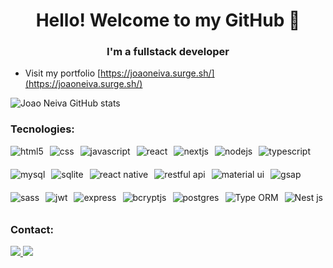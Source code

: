 <h1 align = "center"> Hello! Welcome to my GitHub 👋 </h1>
<h3 align = "center"> I'm a fullstack developer </h3>

-  Visit my portfolio [https://joaoneiva.surge.sh/](https://joaoneiva.surge.sh/)

![Joao Neiva GitHub stats](https://github-readme-stats.vercel.app/api?username=ojoaoneiva&show_icons=true&locale=en)

### Tecnologies:
<div style="display: flex; flex-wrap: wrap; gap: 10px;">
    <img align="center" style="margin-bottom: 10px;" alt="html5" src="https://img.shields.io/badge/HTML5-E34F26?style=for-the-badge&logo=html5&logoColor=white"/>
    <img align="center" style="margin-bottom: 10px;" alt="css" src="https://img.shields.io/badge/CSS-239120?&style=for-the-badge&logo=css3&logoColor=white"/>
    <img align="center" style="margin-bottom: 10px;" alt="javascript" src="https://img.shields.io/badge/JavaScript-F7DF1E?style=for-the-badge&logo=javascript&logoColor=black"/>
    <img align="center" style="margin-bottom: 10px;" alt="react" src="https://img.shields.io/badge/React-20232A?style=for-the-badge&logo=react&logoColor=61DAFB"/>
    <img align="center" style="margin-bottom: 10px;" alt="nextjs" src="https://img.shields.io/badge/Next.js-61DAFB?style=for-the-badge&logo=ReactNext"/>
    <img align="center" style="margin-bottom: 10px;" alt="nodejs" src="https://img.shields.io/badge/Node.js-339933?style=for-the-badge&logo=nodejs"/>
    <img align="center" style="margin-bottom: 10px;" alt="typescript" src="https://img.shields.io/badge/TypeScript-3178C6?style=for-the-badge"/>
    <img align="center" style="margin-bottom: 10px;" alt="mysql" src="https://img.shields.io/badge/MySQL-F7DF1E?style=for-the-badge&logo=MySQL&logoColor=black"/>
    <img align="center" style="margin-bottom: 10px;" alt="sqlite" src="https://img.shields.io/badge/SQLite-4479A1?style=for-the-badge&logo=SQLite"/>
    <img align="center" style="margin-bottom: 10px;" alt="react native" src="https://img.shields.io/badge/React Native-3178C6?style=for-the-badge&logo=ReactNative"/>
    <img align="center" style="margin-bottom: 10px;" alt="restful api" src="https://img.shields.io/badge/RESTful_API-FF5733?style=for-the-badge"/>
    <img align="center" style="margin-bottom: 10px;" alt="material ui" src="https://img.shields.io/badge/Material UI-61DAFB?style=for-the-badge"/>
    <img align="center" style="margin-bottom: 10px;" alt="gsap" src="https://img.shields.io/badge/GSAP-339933?style=for-the-badge"/>
    <img align="center" style="margin-bottom: 10px;" alt="sass" src="https://img.shields.io/badge/Sass-61DAFB?style=for-the-badge"/>
    <img align="center" style="margin-bottom: 10px;" alt="jwt" src="https://img.shields.io/badge/JWT-FF5733?style=for-the-badge"/>
    <img align="center" style="margin-bottom: 10px;" alt="express" src="https://img.shields.io/badge/Express-4479A1?style=for-the-badge"/>
    <img align="center" style="margin-bottom: 10px;" alt="bcryptjs" src="https://img.shields.io/badge/BcryptJS.js-339933?style=for-the-badge"/>
    <img align="center" style="margin-bottom: 10px;" alt="postgres" src="https://img.shields.io/badge/POSTGRES-F7DF1E?style=for-the-badge&logo=POSTGRES&logoColor=black"/>
    <img align="center" style="margin-bottom: 10px;" alt="Type ORM" src="https://img.shields.io/badge/Type ORM-61DAFB?style=for-the-badge"/>
    <img align="center" style="margin-bottom: 10px;" alt="Nest js" src="https://img.shields.io/badge/NEST.JS-239120?style=for-the-badge&logo=NESTJS&logoColor=white"/>
</div>


### Contact:
<div align="left">
    <a href="https://www.linkedin.com/in/ojoaoneiva/" alt="Linkedin">
  <img src="https://img.shields.io/badge/LinkedIn-0077B5?style=for-the-badge&logo=linkedin&logoColor=white" />
  </a>
<a href="mailto:jg.neiva@gmail.com" alt="gmail">
    <img src ="https://img.shields.io/badge/Gmail-D14836?style=for-the-badge&logo=gmail&logoColor=white" /> 
  </a>
</div>

